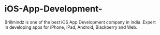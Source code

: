 # iOS-App-Development-
Brillmindz is one of the best iOS App Development company in India. Expert in developing apps for iPhone, iPad, Android, Blackberry and Web.
